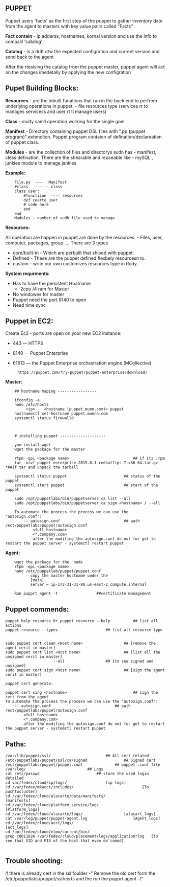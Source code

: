 PUPPET
------------------------------------------------
Puppet users 'facts' as the first step of the puppet to gather inventory date from the agent to masters with key value pairs called "Facts"

**Fact contain** - ip adderss, hostnames, kornal version  and use the info to compalil 'catalog'

**Catalog** - is a drift d/w the expected configration and current version and send back to the agent 

After the rtesiving the catalog from the puppet master, puppet agent will act on the changes imedetally by applying the new configration 


Pupet Building Blocks:
----------------------
**Resources** - are the inbuilt funations that run in the back end to perfrom underlying operations in puppet. - file resources type (services rt to manages servicess and user rt ti manage users)

**Class** - multy samll operation working for the single goel.

**Manifest** - Directory containing puppet DSL files with ".pp (puppet program)" extenction. Puppet program contaion of defination/declareation of puppet class. 

**Modules** - are the collection of files and directorys sudn has - manifest, cless defination. There are the shearable and reuseable like - mySQL , junkies module to manage jankies 


**Example:**
	  
		File.py  ----  Manifest
		#class   ------ class
		class user:
			#functiion  ---- resources
			def cearte_user
			# code here
			end
		end
		Modules - number of sudh file used to manage 
						
						
						
**Resources:**

All operation are happen in puppet are done by the resources. - Files, user, computer, packages, group .... 
There are 3 types 
- core/built-in - Which are perbuilt that shiped with puppet.
- Defined - These are the puppet defined flexbely resourcesn to. 
- custom -  write our own customizes resources type in Rudy.

**System requrments:**
- Has to have the persistent Hoatname 
   - 2cpu /4 ram  for Master 
- No windowes for master 
- Puppet need the port 8140 to open  
- Need time sync

Puppet in EC2:
--------------
Create Ec2 - ports are open on your new EC2 instance:

- 443 — HTTPS
- 8140 — Puppet Enterprise
- 61613 — the Puppet Enterprise orchestration engine (MCollective)

		https://puppet.com/try-puppet/puppet-enterprise/download/

**Master:**


		## hostname maping -----------------
		
		ifconfig -a
		nano /etc/hosts
		     <ip>    <hostname (puppet.munn.com)> puppet
		hostnamectl set-hostname puppet.munna.com
		systemctl status firewalld

		
		
		# installing puppet --------------------
		
		yum install wget
		wget the package for the master 

		rtpm -qpi <package name>     						## if its .rpm
		tar -xzvf puppet-enterprise-2019.8.1-redhatfips-7-x86_64.tar.gz         *##if tar and unpack the tarball

		systemctl status puppet							## status of the puppet
		systemctl start puppet							## start of the puppet

		sudo /opt/puppetlabs/bin/puppetserver ca list --all
		sudo /opt/puppetlabs/bin/puppetserver ca sign <hostname> / --all

		To automate the process the process we can use the "autosign.conf":
			-- autosign.conf   							## path /ect/puppetlabs/puppet/autosign.conf
				<full hostname>
				<*.company.com>
				after the modifing the autosign.conf do not for get to restart the puppet server - systemctl restart puppet

**Agent:**

		wget the package for the  node
		rtpm -qpi <package name>
		nano /etc/puppetlab/puppet/puppet.conf
		     - copy the master hostname under the 
		       [main]
		       server = ip-172-31-31-80.us-east-2.compute.internal 

		Run pupprt agent -t   				##certificate management 



Puppet commends: 
----------------
```
puppet help resource Or puppet resource --help  		## list all actions
puppet resource --types 					## list all resource type 


sudo puppet cert clean <Host name>   				## [remove the agent cerit in master]
sudo puppet cert list <Host name>     				## [list all the unsigned cerit in master]
			         --all 			        ## [to see signed and unsigned]
sudo puppet cert sign <Host name>     				## [sign the agent cerit in master]

puppet cert generate:

puppet cert sing <hostname> 							## sign the cert from the agent 
To automate the process the process we can use the "autosign.conf":
	-- autosign.conf   							## path /ect/puppetlabs/puppet/autosign.conf
		<full hostname>
		<*.company.com>
		after the modifing the autosign.conf do not for get to restart the puppet server - systemctl restart puppet
```


Paths:
--------
```
/var/lib/puppet/ssl/						## All cert related 
/etc/puppetlabs/puppet/ssl/ca/signed				## Signed cert 
/ect/puppetlabs/puppet/puppet.conf				## puppet .conf file
/var/log/ 							## Logs
cat /etc/passwd							## store the used login detailed 
cd var/fedex/cloud/ip/logs/					[ip logs]
cd /var/fedex/mkacct/includes/                      		[To puchtocluster]
cd /var/fedex/cloud/alacarte/data/manifests/               	[manifests]
cd /var/fedex/cloud/platform_service/logs              		[Platform_logs]
cd /var/fedex/cloud/alacarte/logs/			        [alacart_logs]
cat /var/log/puppet/puppet-agent.log  			        [Agent_logs]
cd /var/fedex/cloud/acct/logs/                                	[act_logs]
cd /opt/fedex/cloud/elmo/current/bin/
grep c0011026 /var/fedex/cloud/placement/logs/application*log   [to see that SID and PID of the host that even de’comed]


```

Trouble shooting:
-----------------
if there is already cert in the ssl foulder -" Remove the old cert form the /etc/puppetlabs/puppet/ssl/certs and the run the pupprt agent -t"

